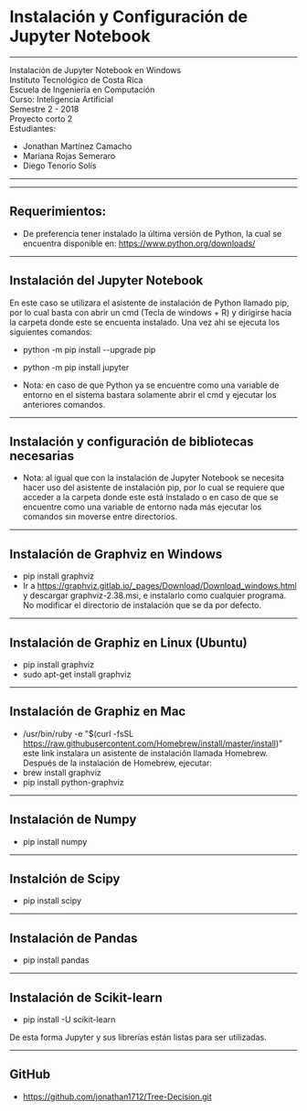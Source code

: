 # Instalación y Configuración de Jupyter Notebook

------------------------------------------------
Instalación de Jupyter Notebook en Windows  
Instituto Tecnológico de Costa Rica 	      
Escuela de Ingeniería en Computación       
Curso: Inteligencia Artificial	      
Semestre 2 - 2018		 	      
Proyecto corto 2 			      
Estudiantes: 			      
* Jonathan Martínez Camacho 	      
* Mariana Rojas Semeraro 		      
* Diego Tenorio Solís 		      
------------------------------------------------

---------------	
Requerimientos:
---------------

* De preferencia tener instalado la última versión de Python, la cual se encuentra disponible en: https://www.python.org/downloads/

--------------------------------
Instalación del Jupyter Notebook
--------------------------------

En este caso se utilizara el asistente de instalación de Python llamado pip, por lo cual basta con abrir un cmd (Tecla de windows + R) y dirigirse hacia la carpeta donde este se encuenta instalado. Una vez ahi se ejecuta los siguientes comandos:

* python -m pip install --upgrade pip
* python -m pip install jupyter

* Nota: en caso de que Python ya se encuentre como una variable de entorno en el sistema bastara solamente abrir el cmd y ejecutar los anteriores comandos.


-----------------------------------------------------
Instalación y configuración de bibliotecas necesarias
-----------------------------------------------------

* Nota: al igual que con la instalación de Jupyter Notebook se necesita hacer uso del asistente de instalación pip, por lo cual se requiere que acceder a la carpeta donde este está instalado o en caso de que se encuentre como una variable de entorno nada más ejecutar los comandos sin moverse entre directorios.

----------------------------------------
Instalación de Graphviz en Windows
----------------------------------------

* pip install graphviz
* Ir a https://graphviz.gitlab.io/_pages/Download/Download_windows.html y descargar graphviz-2.38.msi, e instalarlo como cualquier programa. No modificar el directorio de instalación que se da por defecto.

----------------------------------------
Instalación de Graphiz en Linux (Ubuntu)
----------------------------------------

* pip install graphviz
* sudo apt-get install graphviz

----------------------------------------
Instalación de Graphiz en Mac
----------------------------------------

* /usr/bin/ruby -e "$(curl -fsSL https://raw.githubusercontent.com/Homebrew/install/master/install)" este link instalara un asistente de instalación llamada Homebrew. Después de la instalación de Homebrew, ejecutar:
* brew install graphviz
* pip install python-graphviz

----------------------------------------
Instalación de Numpy
----------------------------------------
* pip install numpy

----------------------------------------
Instalción de Scipy
----------------------------------------
* pip install scipy

----------------------------------------
Instalación de Pandas
----------------------------------------
* pip install pandas

----------------------------------------
Instalación de Scikit-learn
----------------------------------------
* pip install -U scikit-learn

De esta forma Jupyter y sus librerías están listas para ser utilizadas.

-------------
GitHub
-------------

* https://github.com/jonathan1712/Tree-Decision.git
